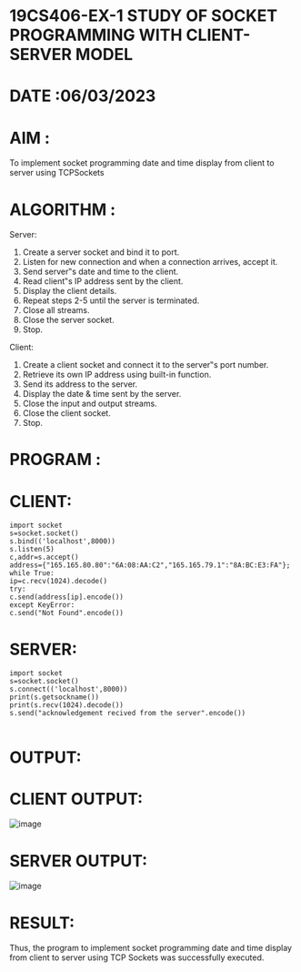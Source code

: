 # 19CS406-EX-1 STUDY OF SOCKET PROGRAMMING WITH CLIENT-SERVER MODEL

# DATE :06/03/2023

# AIM :

To implement socket programming date and time display from client to server using TCPSockets





# ALGORITHM :

Server:
1. Create a server socket and bind it to port.
2. Listen for new connection and when a connection arrives, accept it.
3. Send server‟s date and time to the client.
4. Read client‟s IP address sent by the client.
5. Display the client details.
6. Repeat steps 2-5 until the server is terminated.
7. Close all streams.
8. Close the server socket.
9. Stop.

Client:
1. Create a client socket and connect it to the server‟s port number.
2. Retrieve its own IP address using built-in function.
3. Send its address to the server.
4. Display the date & time sent by the server.
5. Close the input and output streams.
6. Close the client socket.
7. Stop.




# PROGRAM :

# CLIENT:
```
import socket
s=socket.socket()
s.bind(('localhost',8000))
s.listen(5)
c,addr=s.accept()
address={"165.165.80.80":"6A:08:AA:C2","165.165.79.1":"8A:BC:E3:FA"};
while True:
ip=c.recv(1024).decode()
try:
c.send(address[ip].encode())
except KeyError:
c.send("Not Found".encode())
```
# SERVER:
```
import socket
s=socket.socket()
s.connect(('localhost',8000))
print(s.getsockname())
print(s.recv(1024).decode())
s.send("acknowledgement recived from the server".encode())


```




# OUTPUT:
# CLIENT OUTPUT:

![image](https://github.com/kasivishvanathV/19CS406-EX-1/assets/118787417/63e1b59b-5244-4bfc-af38-ebbacde5cee8)





# SERVER OUTPUT:

![image](https://github.com/kasivishvanathV/19CS406-EX-1/assets/118787417/71e327f8-3db0-4a99-b312-649a2b5389a1)






# RESULT:
Thus, the program to implement socket programming date and time display from client to server
using TCP Sockets was successfully executed.

